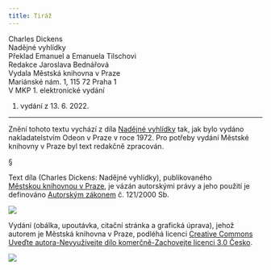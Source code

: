 ```yaml
---
title: Tiráž
---
```


Charles Dickens    
Nadějné vyhlídky  
Překlad Emanuel a Emanuela Tilschovi  
Redakce Jaroslava Bednářová  
Vydala Městská knihovna v Praze  
Mariánské nám. 1, 115 72 Praha 1  
V MKP 1. elektronické vydání  
1. vydání z 13. 6. 2022.

***

Znění tohoto textu vychází z díla [Nadějné vyhlídky](https://aleph.nkp.cz/F/?func=direct&doc_number=000124272&local_base=CNB) tak, jak bylo vydáno nakladatelstvím Odeon v Praze v roce 1972. Pro potřeby vydání Městské knihovny v Praze byl text redakčně zpracován.

§

Text díla (Charles Dickens: Nadějné vyhlídky), publikovaného [Městskou knihovnou v Praze](https://www.mlp.cz/cz/), je vázán autorskými právy a jeho použití je definováno [Autorským zákonem](https://www.mkcr.cz/predpisy-zakonu-709.html) č. 121/2000 Sb.

![](../Images/image001.jpg)

Vydání (obálka, upoutávka, citační stránka a grafická úprava), jehož autorem je Městská knihovna v Praze, podléhá licenci [Creative Commons Uveďte autora-Nevyužívejte dílo komerčně-Zachovejte licenci 3.0 Česko](https://creativecommons.org/licenses/by-nc-sa/3.0/cz/).


![](../Images/image002.jpg)